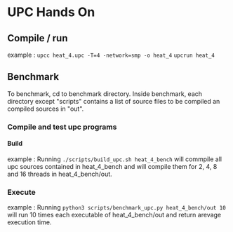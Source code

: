 # UPC Hands On

## Compile / run

example :
`upcc heat_4.upc -T=4 -network=smp -o heat_4`
`upcrun heat_4`

## Benchmark

To benchmark, cd to benchmark directory.
Inside benchmark, each directory except "scripts" contains a list of source files to be compiled an compiled sources in "out".

### Compile and test upc programs

#### Build
example :
Running `./scripts/build_upc.sh heat_4_bench` will commpile all upc sources contained in heat_4_bench and will compile them for 2, 4, 8 and 16 threads in heat_4_bench/out.

### Execute

example :
Running `python3 scripts/benchmark_upc.py heat_4_bench/out 10` will run 10 times each executable of heat_4_bench/out and return arevage execution time.